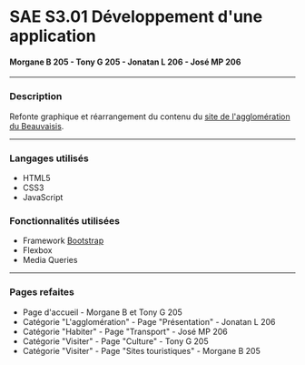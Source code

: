 # SAE S3.01 Développement d'une application
#### Morgane B 205 - Tony G 205 - Jonatan L 206 - José MP 206

***

### Description
Refonte graphique et réarrangement du contenu du [site de l'agglomération du Beauvaisis](http://beauvaisis.fr/).

***

### Langages utilisés

* HTML5
* CSS3
* JavaScript

### Fonctionnalités utilisées

* Framework [Bootstrap](https://getbootstrap.com/docs/5.2/getting-started/introduction/)
* Flexbox
* Media Queries

***

### Pages refaites

* Page d'accueil - Morgane B et Tony G 205
* Catégorie "L'agglomération" - Page "Présentation" - Jonatan L 206
* Catégorie "Habiter" - Page "Transport" - José MP 206
* Catégorie "Visiter" - Page "Culture" - Tony G 205
* Catégorie "Visiter" - Page "Sites touristiques" - Morgane B 205
